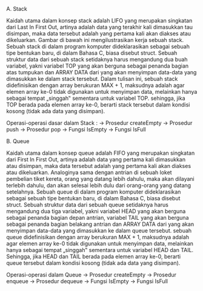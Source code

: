 A. Stack

Kaidah utama dalam konsep stack adalah LIFO yang merupakan singkatan dari Last In First Out, artinya adalah data yang terakhir kali dimasukkan tau disimpan, maka data tersebut adalah yang pertama kali akan diakses atau dikeluarkan. Gambar di bawah ini mengilustrasikan kerja sebuah stack.
Sebuah stack di dalam program komputer dideklarasikan sebagai sebuah tipe bentukan baru, di dalam Bahasa C, biasa disebut struct. Sebuah struktur data dari sebuah stack setidaknya harus mengandung dua buah variabel, yakni variabel TOP yang akan berguna sebagai penanda bagian atas tumpukan dan ARRAY DATA dari yang akan menyimpan data-data yang dimasukkan ke dalam stack tersebut.
Dalam tulisan ini, sebuah stack didefinisikan dengan array berukuran MAX + 1, maksudnya
adalah agar elemen array ke-0 tidak digunakan untuk menyimpan data, melainkan hanya sebagai tempat „singgah‟ sementara untuk variabel TOP. sehingga, jika TOP berada pada elemen array ke-0, berarti stack tersebut dalam kondisi kosong (tidak ada data yang disimpan).

Operasi-operasi dasar dalam Stack :
-> Prosedur createEmpty
-> Prosedur push
-> Prosedur pop
-> Fungsi IsEmpty
-> Fungsi IsFull

B. Queue

Kaidah utama dalam konsep queue adalah FIFO yang merupakan singkatan dari First In First Out, artinya adalah data yang pertama kali dimasukkan atau disimpan, maka data tersebut adalah yang pertama kali akan diakses atau dikeluarkan. Analoginya sama dengan antrian di sebuah loket pembelian tiket kereta, orang yang datang lebih dahulu, maka akan dilayani terlebih dahulu, dan akan selesai lebih dulu dari orang-orang yang datang setelahnya.
Sebuah queue di dalam program komputer dideklarasikan sebagai sebuah tipe bentukan baru, di dalam Bahasa C, biasa disebut struct. Sebuah struktur data dari sebuah queue setidaknya harus mengandung dua tiga variabel, yakni variabel HEAD yang akan berguna sebagai penanda bagian depan antrian, variabel TAIL yang akan berguna sebagai penanda bagian belakang antrian dan ARRAY DATA dari yang akan menyimpan data-data yang dimasukkan ke dalam queue tersebut.
sebuah queue didefinisikan dengan array berukuran MAX + 1, maksudnya adalah agar elemen array ke-0 tidak digunakan untuk menyimpan data, melainkan hanya sebagai tempat „singgah‟ sementara untuk variabel HEAD dan TAIL. Sehingga, jika HEAD dan TAIL berada pada elemen array ke-0, berarti queue tersebut dalam kondisi kosong (tidak ada data yang disimpan).

Operasi-operasi dalam Queue
-> Prosedur createEmpty
-> Prosedur enqueue
-> Prosedur dequeue
-> Fungsi IsEmpty
-> Fungsi IsFull
